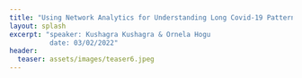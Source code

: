 ```yaml
---
title: "Using Network Analytics for Understanding Long Covid-19 Patterns (Part I)"
layout: splash
excerpt: "speaker: Kushagra Kushagra & Ornela Hogu
          date: 03/02/2022"
header:
  teaser: assets/images/teaser6.jpeg
---
```

